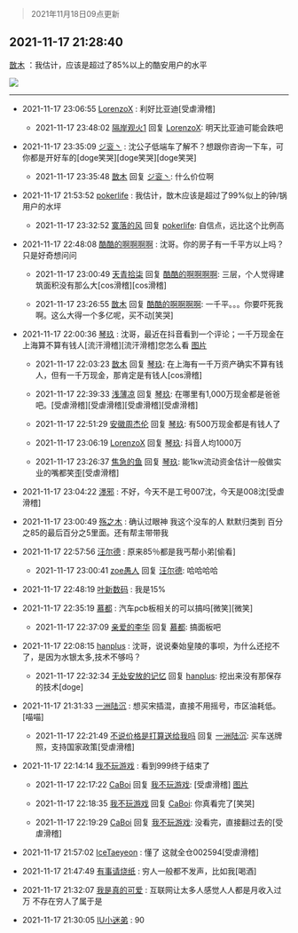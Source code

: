 > 2021年11月18日09点更新
<link rel="stylesheet" href="https://cdn.jsdelivr.net/gh/taotie6/sampleJSON@main/css/photo_show.css">
<meta name="referrer" content="no-referrer" />


 ## 2021-11-17 21:28:40 

 [㪚木](https://www.coolapk.com/feed/31540367?shareKey=MzQ1N2I3MGM5NmVmNjE5NTE5MjI~) ：我估计，应该是超过了85%以上的酷安用户的水平 

<div class="album">
<img class="img-item" src="http://image.coolapk.com/feed/2021/1117/21/1081091_0907e1c8_5719_7707@439x300.gif" />
</div>

 ------- 

- 2021-11-17 23:06:55 [LorenzoX](uid=645650) : 利好比亚迪[受虐滑稽] 

    - 2021-11-17 23:48:02 [隔岸观火1](uid=1428246) 回复 [LorenzoX](uid=645650): 明天比亚迪可能会跌吧 

- 2021-11-17 23:35:09 [ジ衮丶](uid=494451) : 沈公子低端车了解不？想跟你咨询一下车，可你都是开好车的[doge笑哭][doge笑哭][doge笑哭] 

    - 2021-11-17 23:35:48 [㪚木](uid=1081091) 回复 [ジ衮丶](uid=494451): 什么价位啊 

- 2021-11-17 21:53:52 [pokerlife](uid=575409) : 我估计，㪚木应该是超过了99%似上的钟/锅用户的水坪 

    - 2021-11-17 23:32:52 [寞落的风](uid=1868896) 回复 [pokerlife](uid=575409): 自信点，远比这个比例高 

- 2021-11-17 22:48:08 [酷酷的啊啊啊啊](uid=1940860) : 沈哥。你的房子有一千平方以上吗？只是好奇想问问 

    - 2021-11-17 23:00:49 [天青拾柒](uid=2874164) 回复 [酷酷的啊啊啊啊](uid=1940860): 三层，个人觉得建筑面积没有那么大[cos滑稽][cos滑稽] 

    - 2021-11-17 23:26:55 [㪚木](uid=1081091) 回复 [酷酷的啊啊啊啊](uid=1940860): 一千平。。。你要吓死我啊。这么大得一个多亿呢，买不动[笑哭] 

- 2021-11-17 22:00:36 [琴玖](uid=2151965) : 沈哥，最近在抖音看到一个评论；一千万现金在上海算不算有钱人[流汗滑稽][流汗滑稽]您怎么看 [图片](http://image.coolapk.com/feed/2021/1117/22/2151965_7635_488@828x1793.jpg)

    - 2021-11-17 22:03:23 [㪚木](uid=1081091) 回复 [琴玖](uid=2151965): 在上海有一千万资产确实不算有钱人，但有一千万现金，那肯定是有钱人[cos滑稽] 

    - 2021-11-17 22:39:33 [浅薄凉](uid=1630624) 回复 [琴玖](uid=2151965): 在哪里有1,000万现金都是爸爸吧。[受虐滑稽][受虐滑稽][受虐滑稽][受虐滑稽] 

    - 2021-11-17 22:51:29 [安徽周杰伦](uid=15006328) 回复 [琴玖](uid=2151965): 有500万现金都是有钱人了 

    - 2021-11-17 23:06:19 [LorenzoX](uid=645650) 回复 [琴玖](uid=2151965): 抖音人均1000万 

    - 2021-11-17 23:26:37 [焦急的鱼](uid=1066955) 回复 [琴玖](uid=2151965): 能1kw流动资金估计一般做实业的嘴都笑歪[受虐滑稽] 

- 2021-11-17 23:04:22 [濹邪](uid=1210426) : 不好，今天不是工号007沈，今天是008沈[受虐滑稽] 

- 2021-11-17 23:00:49 [殇之木](uid=1085570) : 确认过眼神 我这个没车的人 默默归类到 百分之85的最后百分之5里面。还有帮主带带我 

- 2021-11-17 22:57:56 [汪尔德](uid=1595236) : 原来85％都是我丐帮小弟[偷看] 

    - 2021-11-17 23:00:41 [zoe愚人](uid=2608317) 回复 [汪尔德](uid=1595236): 哈哈哈哈 

- 2021-11-17 22:48:19 [叶新数码](uid=4087136) : 我是15% 

- 2021-11-17 22:35:19 [慕都](uid=3927797) : 汽车pcb板相关的可以搞吗[微笑][微笑] 

    - 2021-11-17 22:37:09 [亲爱的李华](uid=1323228) 回复 [慕都](uid=3927797): 搞面板吧 

- 2021-11-17 22:08:15 [hanplus](uid=699112) : 沈哥，说说秦始皇陵的事呗，为什么还挖不了，是因为水银太多,技术不够吗？ 

    - 2021-11-17 22:32:34 [无处安放的记忆](uid=652426) 回复 [hanplus](uid=699112): 挖出来没有那保存的技术[doge] 

- 2021-11-17 21:31:33 [一洲陆沉](uid=889471) : 想买宋插混，直接不用摇号，市区油耗低。[喵喵] 

    - 2021-11-17 22:21:49 [不说价格是打算送给我吗](uid=3415876) 回复 [一洲陆沉](uid=889471): 买车送牌照，支持国家政策[受虐滑稽] 

- 2021-11-17 22:14:14 [我不玩游戏](uid=3058829) : 看到999终于结束了 

    - 2021-11-17 22:17:22 [CaBoi](uid=3746166) 回复 [我不玩游戏](uid=3058829): [受虐滑稽] [图片](http://image.coolapk.com/feed/2021/1117/22/3746166_64b937d6_8641_9597@1261x878.jpeg)

    - 2021-11-17 22:18:35 [我不玩游戏](uid=3058829) 回复 [CaBoi](uid=3746166): 你真看完了[笑哭] 

    - 2021-11-17 22:19:29 [CaBoi](uid=3746166) 回复 [我不玩游戏](uid=3058829): 没看完，直接翻过去的[受虐滑稽] 

- 2021-11-17 21:57:02 [IceTaeyeon](uid=2789926) : 懂了 这就全仓002594[受虐滑稽] 

- 2021-11-17 21:47:49 [有事请烧纸](uid=1802946) : 穷人一般都不发声，比如我[喝酒] 

- 2021-11-17 21:32:07 [我是真的可爱](uid=731138) : 互联网让太多人感觉人人都是月收入过万  不存在穷人了属于是 

- 2021-11-17 21:30:05 [IU小迷弟](uid=2571083) : 90 

